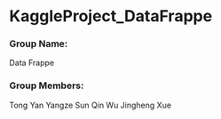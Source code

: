 # KaggleProject_DataFrappe

### Group Name: 
Data Frappe

### Group Members: 
Tong Yan
Yangze Sun
Qin Wu
Jingheng Xue
